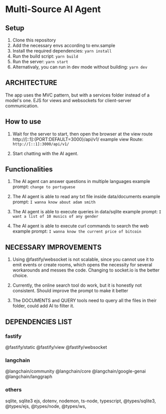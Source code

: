 # Multi-Source AI Agent

## Setup
1. Clone this repository
2. Add the necessary envs according to env.sample
3. Install the required dependencies: `yarn install`
4. Run the build script: `yarn build`
5. Run the server: `yarn start`
6. Alternativaly, you can run in dev mode without building: `yarn dev`

## ARCHITECTURE
The app uses the MVC pattern, but with a services folder instead of a model's one.
EJS for views and websockets for client-server communication.

## How to use

1. Wait for the server to start, then open the browser at the view route http://[::1]:{PORT:DEFAULT=3000}/api/v1/
example view Route: ```http://[::1]:3000/api/v1/```

2. Start chatting with the AI agent.

## Functionalities

1. The AI agent can answer questions in multiple languages
example prompt: ```change to portuguese```

2. The AI agent is able to read any txt file inside data/documents
example prompt: ```I wanna know about adam smith```

3. The AI agent is able to execute queries in data/sqlite
example prompt: ```I want a list of 10 musics of any gender```

4. The AI agent is able to execute curl commands to search the web
example prompt: ```I wanna know the current price of bitcoin```

## NECESSARY IMPROVEMENTS
1. Using @fastify/websocket is not scalable, since you cannot use it to emit events or create rooms,
which opens the necessity for several workarounds and messes the code. Changing to socket.io is the better choice.

2. Currently, the online search tool do work, but it is honestly not consistent. Should improve the prompt to make it better

3. The DOCUMENTS and QUERY tools need to query all the files in their folder, could add AI to filter it.
## DEPENDENCIES LIST

### fastify
@fastify/static
@fastify/view
@fastify/websocket

### langchain
@langchain/community
@langchain/core
@langchain/google-genai
@langchain/langgraph

### others
sqlite,
sqlite3
ejs,
dotenv,
nodemon,
ts-node,
typescript,
@types/sqlite3,
@types/ejs,
@types/node,
@types/ws,
